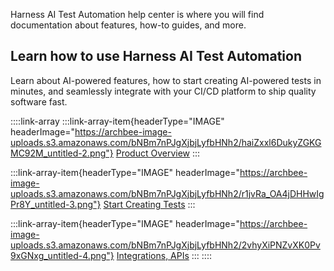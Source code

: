 Harness AI Test Automation help center is where you will find documentation about features, how-to guides, and more.

## Learn how to use Harness AI Test Automation

Learn about AI-powered features, how to start creating AI-powered tests in minutes, and seamlessly integrate with your CI/CD platform to ship quality software fast.

::::link-array
:::link-array-item{headerType="IMAGE" headerImage="https://archbee-image-uploads.s3.amazonaws.com/bNBm7nPJgXjbjLyfbHNh2/haiZxxl6DukyZGKGMC92M_untitled-2.png"}
[Product Overview](<./quick-introduction.md>)
:::

:::link-array-item{headerType="IMAGE" headerImage="https://archbee-image-uploads.s3.amazonaws.com/bNBm7nPJgXjbjLyfbHNh2/r1jvRa_OA4jDHHwIgPr8Y_untitled-3.png"}
[Start Creating Tests](<./../TEST AUTHORING/Interactive Test Authoring.md>)
:::

:::link-array-item{headerType="IMAGE" headerImage="https://archbee-image-uploads.s3.amazonaws.com/bNBm7nPJgXjbjLyfbHNh2/2vhyXiPNZvXK0Pv9xGNxg_untitled-4.png"}
[Integrations, APIs](<./Quick Introduction.md>)
:::
::::
